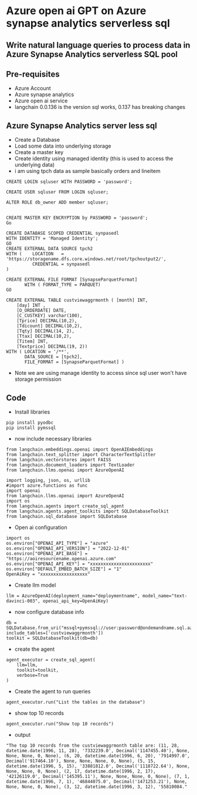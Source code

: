# Azure open ai GPT on Azure synapse analytics serverless sql

## Write natural language queries to process data in Azure Synapse Analytics serverless SQL pool

## Pre-requisites

- Azure Account
- Azure synapse analytics
- Azure open ai service
- langchain 0.0.136 is the version sql works, 0.137 has breaking changes


## Azure Synapse Analytics server less sql

- Create a Database
- Load some data into underlying storage
- Create a master key
- Create identity using managed identity (this is used to access the underlying data)
- i am using tpch data as sample basically orders and lineitem

```
CREATE LOGIN sqluser WITH PASSWORD = 'password';

CREATE USER sqluser FROM LOGIN sqluser;

ALTER ROLE db_owner ADD member sqluser;


CREATE MASTER KEY ENCRYPTION by PASSWORD = 'password';
Go

CREATE DATABASE SCOPED CREDENTIAL synpasedl
WITH IDENTITY = 'Managed Identity';
GO
CREATE EXTERNAL DATA SOURCE tpch2
WITH (    LOCATION   = 'https://storagename.dfs.core.windows.net/root/tpchoutput2/',
          CREDENTIAL = synpasedl
)

CREATE EXTERNAL FILE FORMAT [SynapseParquetFormat]
       WITH ( FORMAT_TYPE = PARQUET)
GO

CREATE EXTERNAL TABLE custviewaggrmonth ( [month] INT,
    [day] INT ,
    [O_ORDERDATE] DATE,
    [C_CUSTKEY] varchar(100),
    [Tprice] DECIMAL(10,2),
    [Tdicount] DECIMAL(10,2),
    [Tqty] DECIMAL(14, 2),
    [Ttax] DECIMAL(10,2),
    [Titem] INT,
    [Textprice] DECIMAL(19, 2))
WITH ( LOCATION = '/**',
       DATA_SOURCE = [tpch2],
       FILE_FORMAT = [SynapseParquetFormat] )
```

- Note we are using manage identity to access since sql user won't have storage permission

## Code

- Install libraries

```
pip install pyodbc
pip install pymssql
```

- now include necessary libraries

```
from langchain.embeddings.openai import OpenAIEmbeddings
from langchain.text_splitter import CharacterTextSplitter
from langchain.vectorstores import FAISS
from langchain.document_loaders import TextLoader
from langchain.llms.openai import AzureOpenAI
```

```
import logging, json, os, urllib
#import azure.functions as func
import openai
from langchain.llms.openai import AzureOpenAI
import os
from langchain.agents import create_sql_agent
from langchain.agents.agent_toolkits import SQLDatabaseToolkit
from langchain.sql_database import SQLDatabase
```

- Open ai configuration

```
import os
os.environ["OPENAI_API_TYPE"] = "azure"
os.environ["OPENAI_API_VERSION"] = "2022-12-01"
os.environ["OPENAI_API_BASE"] = "https://aoiresourcename.openai.azure.com"
os.environ["OPENAI_API_KEY"] = "xxxxxxxxxxxxxxxxxxxxxxx"
os.environ["DEFAULT_EMBED_BATCH_SIZE"] = "1"
OpenAiKey = "xxxxxxxxxxxxxxxxxx"
```

- Create llm model

```
llm = AzureOpenAI(deployment_name="deploymentname", model_name="text-davinci-003", openai_api_key=OpenAiKey)
```

- now configure database info

```
db = SQLDatabase.from_uri("mssql+pymssql://user:password@ondemandname.sql.azuresynapse.net/dbname", include_tables=['custviewaggrmonth'])
toolkit = SQLDatabaseToolkit(db=db)
```

- create the agent

```
agent_executor = create_sql_agent(
    llm=llm,
    toolkit=toolkit,
    verbose=True
)
```

- Create the agent to run queries

```
agent_executor.run("List the tables in the database")
```

- show top 10 records

```
agent_executor.run("Show top 10 records")
```

- output

```
"The top 10 records from the custviewaggrmonth table are: (11, 28, datetime.date(1996, 11, 28), '7332239.0', Decimal('1147455.40'), None, None, None, 0, None), (6, 20, datetime.date(1996, 6, 20), '7914997.0', Decimal('917464.10'), None, None, None, 0, None), (5, 15, datetime.date(1996, 5, 15), '33881812.0', Decimal('1118722.64'), None, None, None, 0, None), (2, 17, datetime.date(1996, 2, 17), '42126119.0', Decimal('145395.11'), None, None, None, 0, None), (7, 1, datetime.date(1996, 7, 1), '46844075.0', Decimal('1471253.21'), None, None, None, 0, None), (3, 12, datetime.date(1996, 3, 12), '55810084."
```